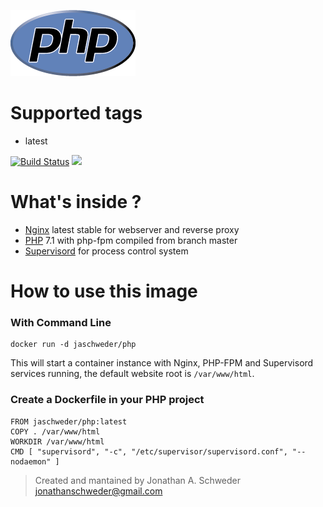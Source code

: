 ![PHP](https://raw.githubusercontent.com/docker-library/docs/01c12653951b2fe592c1f93a13b4e289ada0e3a1/php/logo.png)

# Supported tags

 - latest

[![Build Status](https://travis-ci.org/jaschweder/docker-image-php.svg?branch=master)](https://travis-ci.org/jaschweder/docker-image-php)
[![](https://imagelayers.io/badge/jaschweder/php:latest.svg)](https://imagelayers.io/?images=jaschweder/php:latest 'Get your own badge on imagelayers.io')

# What's inside ?

 - [Nginx](https://www.nginx.com/) latest stable for webserver and reverse proxy
 - [PHP](https://github.com/php/php-src) 7.1 with php-fpm compiled from branch master
 - [Supervisord](http://supervisord.org) for process control system

# How to use this image

### With Command Line
```
docker run -d jaschweder/php
```
This will start a container instance with Nginx, PHP-FPM and Supervisord services running, the default website root is ```/var/www/html```.

### Create a Dockerfile in your PHP project

```
FROM jaschweder/php:latest
COPY . /var/www/html
WORKDIR /var/www/html
CMD [ "supervisord", "-c", "/etc/supervisor/supervisord.conf", "--nodaemon" ]
```

> Created and mantained by Jonathan A. Schweder <jonathanschweder@gmail.com>
